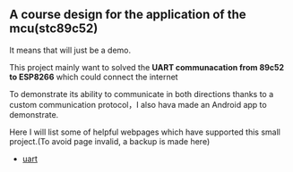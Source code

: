 ## A course design for the application of the mcu(stc89c52) 

It means that will just be a demo.

This project mainly want to solved the **UART communacation from 89c52 to ESP8266** which could connect the internet

To demonstrate its ability to communicate in both directions thanks to a custom communication protocol，I also hava made an Android app to demonstrate.

Here I will list some of helpful webpages which have supported this small project.(To avoid page invalid, a backup is made here)

- [uart](https://archive.is/20210522133535/https://www.cnblogs.com/weifeng727/p/5617924.html)


